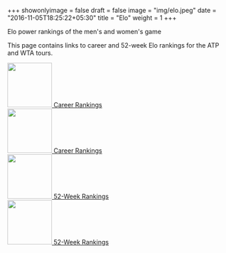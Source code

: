 +++
showonlyimage = false
draft = false
image = "img/elo.jpeg"
date = "2016-11-05T18:25:22+05:30"
title = "Elo"
weight = 1
+++

Elo power rankings of the men's and women's game

<!--more-->

This page contains links to career and 52-week Elo rankings for the ATP and WTA tours.


<div class="container-fluid">
    <div class="row">
    <div class="col-xs-6 col-sm-3">
        <a href="/elo_atp_table/">
            <img src="/img/200px-ATP_World_Tour.png" width="100px">
            Career Rankings
        </a>
    </div>
    <div class="col-xs-6 col-sm-3">
        <a href="/elo_wta_table/">
            <img src="/img/wta.jpg" width="100px">
             Career Rankings
        </a>
    </div>
    <div class="col-xs-6 col-sm-3">
    <a href="/elo_atp_52_table/">
        <img src="/img/atp-box.jpeg" width="100px">
    52-Week Rankings
    </a>
    </div>
    <div class="col-xs-6 col-sm-3">
        <a href="/elo_wta_52_table/">
            <img src="/img/wta-box.jpeg" width="100px">
        52-Week Rankings
        </a>
    </div>
    </div>
</div>



